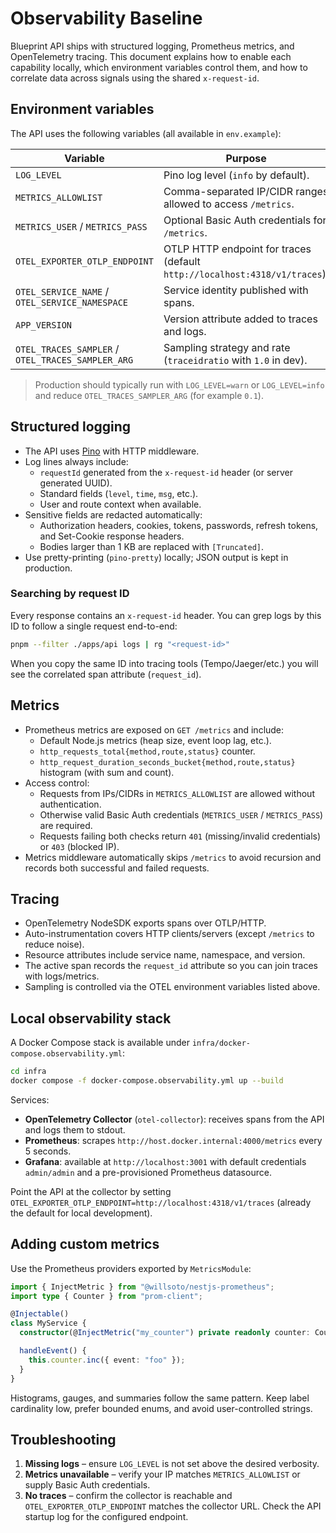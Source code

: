 # Observability Baseline

Blueprint API ships with structured logging, Prometheus metrics, and OpenTelemetry tracing.
This document explains how to enable each capability locally, which environment variables control them, and how to correlate data across signals using the shared `x-request-id`.

## Environment variables

The API uses the following variables (all available in `env.example`):

| Variable | Purpose |
| --- | --- |
| `LOG_LEVEL` | Pino log level (`info` by default). |
| `METRICS_ALLOWLIST` | Comma-separated IP/CIDR ranges allowed to access `/metrics`. |
| `METRICS_USER` / `METRICS_PASS` | Optional Basic Auth credentials for `/metrics`. |
| `OTEL_EXPORTER_OTLP_ENDPOINT` | OTLP HTTP endpoint for traces (default `http://localhost:4318/v1/traces`). |
| `OTEL_SERVICE_NAME` / `OTEL_SERVICE_NAMESPACE` | Service identity published with spans. |
| `APP_VERSION` | Version attribute added to traces and logs. |
| `OTEL_TRACES_SAMPLER` / `OTEL_TRACES_SAMPLER_ARG` | Sampling strategy and rate (`traceidratio` with `1.0` in dev). |

> Production should typically run with `LOG_LEVEL=warn` or `LOG_LEVEL=info` and reduce `OTEL_TRACES_SAMPLER_ARG` (for example `0.1`).

## Structured logging

- The API uses [Pino](https://getpino.io/) with HTTP middleware.
- Log lines always include:
  - `requestId` generated from the `x-request-id` header (or server generated UUID).
  - Standard fields (`level`, `time`, `msg`, etc.).
  - User and route context when available.
- Sensitive fields are redacted automatically:
  - Authorization headers, cookies, tokens, passwords, refresh tokens, and Set-Cookie response headers.
  - Bodies larger than 1 KB are replaced with `[Truncated]`.
- Use pretty-printing (`pino-pretty`) locally; JSON output is kept in production.

### Searching by request ID

Every response contains an `x-request-id` header. You can grep logs by this ID to follow a single request end-to-end:

```bash
pnpm --filter ./apps/api logs | rg "<request-id>"
```

When you copy the same ID into tracing tools (Tempo/Jaeger/etc.) you will see the correlated span attribute (`request_id`).

## Metrics

- Prometheus metrics are exposed on `GET /metrics` and include:
  - Default Node.js metrics (heap size, event loop lag, etc.).
  - `http_requests_total{method,route,status}` counter.
  - `http_request_duration_seconds_bucket{method,route,status}` histogram (with sum and count).
- Access control:
  - Requests from IPs/CIDRs in `METRICS_ALLOWLIST` are allowed without authentication.
  - Otherwise valid Basic Auth credentials (`METRICS_USER` / `METRICS_PASS`) are required.
  - Requests failing both checks return `401` (missing/invalid credentials) or `403` (blocked IP).
- Metrics middleware automatically skips `/metrics` to avoid recursion and records both successful and failed requests.

## Tracing

- OpenTelemetry NodeSDK exports spans over OTLP/HTTP.
- Auto-instrumentation covers HTTP clients/servers (except `/metrics` to reduce noise).
- Resource attributes include service name, namespace, and version.
- The active span records the `request_id` attribute so you can join traces with logs/metrics.
- Sampling is controlled via the OTEL environment variables listed above.

## Local observability stack

A Docker Compose stack is available under `infra/docker-compose.observability.yml`:

```bash
cd infra
docker compose -f docker-compose.observability.yml up --build
```

Services:

- **OpenTelemetry Collector** (`otel-collector`): receives spans from the API and logs them to stdout.
- **Prometheus**: scrapes `http://host.docker.internal:4000/metrics` every 5 seconds.
- **Grafana**: available at `http://localhost:3001` with default credentials `admin/admin` and a pre-provisioned Prometheus datasource.

Point the API at the collector by setting `OTEL_EXPORTER_OTLP_ENDPOINT=http://localhost:4318/v1/traces` (already the default for local development).

## Adding custom metrics

Use the Prometheus providers exported by `MetricsModule`:

```ts
import { InjectMetric } from "@willsoto/nestjs-prometheus";
import type { Counter } from "prom-client";

@Injectable()
class MyService {
  constructor(@InjectMetric("my_counter") private readonly counter: Counter<string>) {}

  handleEvent() {
    this.counter.inc({ event: "foo" });
  }
}
```

Histograms, gauges, and summaries follow the same pattern. Keep label cardinality low, prefer bounded enums, and avoid user-controlled strings.

## Troubleshooting

1. **Missing logs** – ensure `LOG_LEVEL` is not set above the desired verbosity.
2. **Metrics unavailable** – verify your IP matches `METRICS_ALLOWLIST` or supply Basic Auth credentials.
3. **No traces** – confirm the collector is reachable and `OTEL_EXPORTER_OTLP_ENDPOINT` matches the collector URL. Check the API startup log for the configured endpoint.
